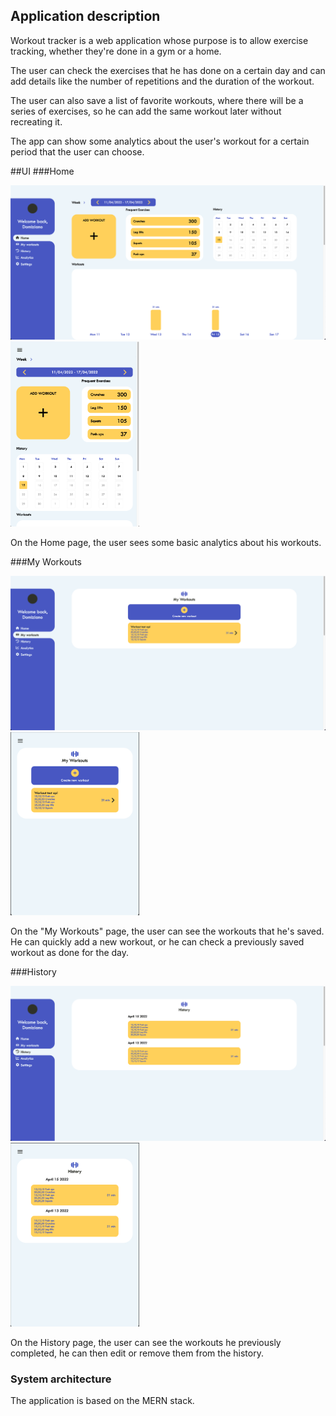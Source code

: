 ## Application description 

Workout tracker is a web application whose purpose is to allow exercise tracking, whether they're done in a gym or a home.

The user can check the exercises that he has done on a certain day and can add details like the number of repetitions and the duration of the workout.

The user can also save a list of favorite workouts, where there will be a series of exercises, so he can add the same workout later without recreating it. 

The app can show some analytics about the user's workout for a certain period that the user can choose. 

##UI
###Home
<p float="left">
  <img src="https://github.com/DomizianoScarcelli/workout-tracker/blob/master/GitHub%20Resources/UI%20Images/Home.png?raw=true" width="600" />
  <img src="https://github.com/DomizianoScarcelli/workout-tracker/blob/master/GitHub%20Resources/UI%20Images/Home%20Mobile.png?raw=true" width="206" /> 
</p>

On the Home page, the user sees some basic analytics about his workouts.

###My Workouts
<p float="left">
  <img src="https://github.com/DomizianoScarcelli/workout-tracker/blob/master/GitHub%20Resources/UI%20Images/MyWorkouts.png?raw=true" width="600" />
  <img src="https://github.com/DomizianoScarcelli/workout-tracker/blob/master/GitHub%20Resources/UI%20Images/MyWorkouts%20Mobile.png?raw=true" width="206" /> 
</p>

On the "My Workouts" page, the user can see the workouts that he's saved. He can quickly add a new workout, or he can check a previously saved workout as done for the day.

###History
<p float="left">
  <img src="https://github.com/DomizianoScarcelli/workout-tracker/blob/master/GitHub%20Resources/UI%20Images/History.png?raw=true" width="600" />
  <img src="https://github.com/DomizianoScarcelli/workout-tracker/blob/master/GitHub%20Resources/UI%20Images/History%20Mobile.png?raw=true" width="206" /> 
</p>

On the History page, the user can see the workouts he previously completed, he can then edit or remove them from the history.  

### System architecture

The application is based on the MERN stack. 

